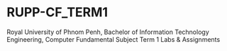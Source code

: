 # RUPP-CF_TERM1
Royal University of Phnom Penh, Bachelor of Information Technology Engineering, Computer Fundamental Subject Term 1 Labs &amp; Assignments
